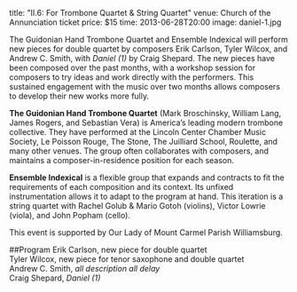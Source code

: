 title: "II.6: For Trombone Quartet & String Quartet"
venue: Church of the Annunciation
ticket price: $15
time: 2013-06-28T20:00
image: daniel-1.jpg

The Guidonian Hand Trombone Quartet and Ensemble Indexical will perform new
pieces for double quartet by composers Erik Carlson, Tyler Wilcox, and Andrew
C. Smith, with *Daniel (1)* by Craig Shepard. The new pieces have been composed
over the past months, with a workshop session for composers to try ideas and
work directly with the performers. This sustained engagement with the music
over two months allows composers to develop their new works more fully.

**The Guidonian Hand Trombone Quartet** (Mark Broschinsky, William Lang, James
Rogers, and Sebastian Vera) is America’s leading modern trombone collective.
They have performed at the Lincoln Center Chamber Music Society, Le Poisson
Rouge, The Stone, The Juilliard School, Roulette, and many other venues. The
group often collaborates with composers, and maintains a composer-in-residence
position for each season.

**Ensemble Indexical** is a flexible group that expands and contracts to fit
the requirements of each composition and its context. Its unfixed
instrumentation allows it to adapt to the program at hand. This iteration is a
string quartet with Rachel Golub & Mario Gotoh (violins), Victor Lowrie
(viola), and John Popham (cello).

This event is supported by Our Lady of Mount Carmel Parish Williamsburg.

##Program
Erik Carlson, new piece for double quartet  
Tyler Wilcox, new piece for tenor saxophone and double quartet  
Andrew C. Smith, *all description all delay*  
Craig Shepard, *Daniel (1)*